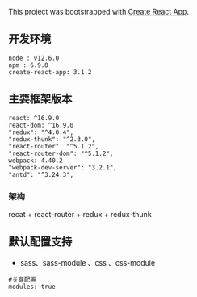 This project was bootstrapped with [Create React App](https://github.com/facebook/create-react-app).

## 开发环境
```
node : v12.6.0
npm : 6.9.0
create-react-app: 3.1.2
```
## 主要框架版本
```
react: ^16.9.0
react-dom: ^16.9.0
"redux": "^4.0.4",
"redux-thunk": "^2.3.0",
"react-router": "^5.1.2",
"react-router-dom": "^5.1.2",
webpack: 4.40.2
"webpack-dev-server": "3.2.1",
"antd": "^3.24.3",
```
### 架构
recat + react-router + redux + redux-thunk
## 默认配置支持
* sass、sass-module 、css 、css-module
```
#关键配置
modules: true
```




